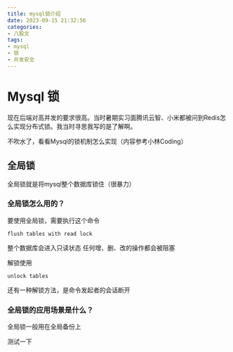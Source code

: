 ```yaml
---
title: mysql锁介绍
date: 2023-09-15 21:32:56
categories:
- 八股文
tags:
- mysql
- 锁
- 并发安全
---
```


# Mysql 锁

现在后端对高并发的要求很高。当时暑期实习面腾讯云智、小米都被问到Redis怎么实现分布式锁。我当时寻思我写的是了解啊。

不吹水了，看看Mysql的锁机制怎么实现（内容参考小林Coding）

## 全局锁

全局锁就是将mysql整个数据库锁住（很暴力）

### 全局锁怎么用的？

要使用全局锁，需要执行这个命令

```mysql
flush tables with read lock
```

整个数据库会进入只读状态
任何增、删、改的操作都会被阻塞

解锁使用

```mysql
unlock tables
```

还有一种解锁方法，是命令发起者的会话断开

### 全局锁的应用场景是什么？

全局锁一般用在全局备份上

测试一下
